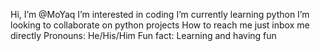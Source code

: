 Hi, I’m @MoYaq
I’m interested in coding
I’m currently learning python
I’m looking to collaborate on python projects
How to reach me just inbox me directly
Pronouns: He/His/Him
Fun fact: Learning and having fun

<!---
MoYaq/MoYaq is a ✨ special ✨ repository because its `README.md` (this file) appears on your GitHub profile.
You can click the Preview link to take a look at your changes.
--->
